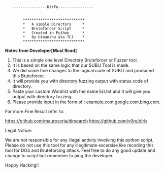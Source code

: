        ----------------DirFu----------------


            ****************************
            *   A simple Directory     *
            *   Bruteforcer Script     *
            *   Created in Python      *
            *   By Himanshu aka TCJ    *
            ****************************


********************Notes from Developer[Must Read]********************

1. This is a simple one level Directory Bruteforcer or Fuzzer tool.
2. It is based on the same logic that our SUBLI Tool is made.
3. We did some fine changes to the logical code of SUBLI and produced this Bruteforcer.
4. It will provide you with directory fuzzing output with status code of directory.
5. Paste your custom Wordlist with the name list.txt and it will give you output with directory fuzzing.
6. Please provide input in the form of : example.com,google.com,bing.com.

For more Fine Result refer to:

https://github.com/maurosoria/dirsearch
https://github.com/v0re/dirb

Legal Notice: 

We are not responsible for any illegal activity involving this python script, Please do not use this tool for any illegitimate
excersise like recoding this tool for DOS and Bruteforcing attack.
Feel free to do any good update and change to script but remember to ping the developer.

Happy Hacking!!